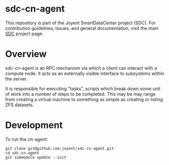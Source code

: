 <!--
    This Source Code Form is subject to the terms of the Mozilla Public
    License, v. 2.0. If a copy of the MPL was not distributed with this
    file, You can obtain one at http://mozilla.org/MPL/2.0/.
-->

<!--
    Copyright (c) 2014, Joyent, Inc.
-->

# sdc-cn-agent

This repository is part of the Joyent SmartDataCenter project (SDC).  For
contribution guidelines, issues, and general documentation, visit the main
[SDC](http://github.com/joyent/sdc) project page.


# Overview

sdc-cn-agent is an RPC mechanism via which a client can interact with a
compute node. It acts as an externally visible interface to subsystems within
the server. 

It is responsible for executing "tasks", scripts which break down some
unit of work into a number of steps to be completed.  This may be may range
from creating a virtual machine to something as simple as creating or listing
ZFS datasets.


# Development

To run the cn-agent:

    git clone git@github.com:joyent/sdc-cn-agent.git
    cd sdc-cn-agent
    git submodule update --init
